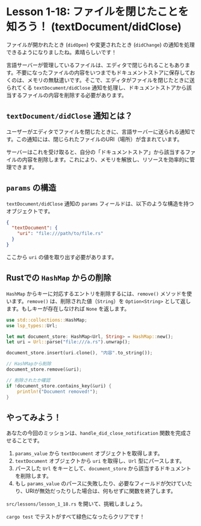 
# Lesson 1-18: ファイルを閉じたことを知ろう！ (textDocument/didClose)

ファイルが開かれたとき (`didOpen`) や変更されたとき (`didChange`) の通知を処理できるようになりましたね。素晴らしいです！

言語サーバーが管理しているファイルは、エディタで閉じられることもあります。不要になったファイルの内容をいつまでもドキュメントストアに保存しておくのは、メモリの無駄遣いです。そこで、エディタがファイルを閉じたときに送られてくる `textDocument/didClose` 通知を処理し、ドキュメントストアから該当するファイルの内容を削除する必要があります。

## `textDocument/didClose` 通知とは？

ユーザーがエディタでファイルを閉じたときに、言語サーバーに送られる通知です。この通知には、閉じられたファイルのURI（場所）が含まれています。

サーバーはこれを受け取ると、自分の「ドキュメントストア」から該当するファイルの内容を削除します。これにより、メモリを解放し、リソースを効率的に管理できます。

## `params` の構造

`textDocument/didClose` 通知の `params` フィールドは、以下のような構造を持つオブジェクトです。

```json
{
  "textDocument": {
    "uri": "file:///path/to/file.rs"
  }
}
```

ここから `uri` の値を取り出す必要があります。

## Rustでの `HashMap` からの削除

`HashMap` からキーに対応するエントリを削除するには、`remove()` メソッドを使います。`remove()` は、削除された値（`String`）を `Option<String>` として返します。もしキーが存在しなければ `None` を返します。

```rust
use std::collections::HashMap;
use lsp_types::Url;

let mut document_store: HashMap<Url, String> = HashMap::new();
let uri = Url::parse("file:///a.rs").unwrap();

document_store.insert(uri.clone(), "内容".to_string());

// HashMapから削除
document_store.remove(&uri);

// 削除されたか確認
if !document_store.contains_key(&uri) {
    println!("Document removed!");
}
```

## やってみよう！

あなたの今回のミッションは、`handle_did_close_notification` 関数を完成させることです。

1.  `params_value` から `textDocument` オブジェクトを取得します。
2.  `textDocument` オブジェクトから `uri` を取得し、`Url` 型にパースします。
3.  パースした `Url` をキーとして、`document_store` から該当するドキュメントを削除します。
4.  もし `params_value` のパースに失敗したり、必要なフィールドが欠けていたり、URIが無効だったりした場合は、何もせずに関数を終了します。

`src/lessons/lesson_1_18.rs` を開いて、挑戦しましょう。

`cargo test` でテストがすべて緑色になったらクリアです！
